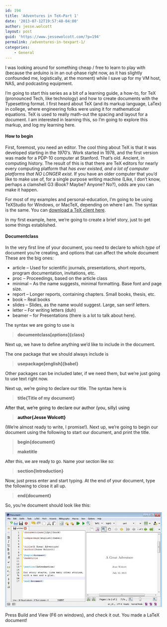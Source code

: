 ```yaml
---
id: 194
title: 'Adventures in TeX–Part 1'
date: '2013-07-12T19:57:48-04:00'
author: jesse.wolcott
layout: post
guid: 'https://www.jessewolcott.com/?p=194'
permalink: /adventures-in-texpart-1/
categories:
    - General
---
```


I was looking around for something cheap / free to learn to play with (because the arduino is in an out-phase right now, as it has slightly confounded me, logistically, at the moment) while I save up for my VM host, NAS, and podcasting equipment.

I’m going to start this series as a bit of a learning guide, a how-to, for TeX (pronounced Tech, like technology) and how to create documents with the Typesetting format. I first heard about TeX (and its markup language, LaTex) in college, where engineering folks were using it for mathematical equations. TeX is used to really math-out the spacing and layout for a document. I am interested in learning this, so I’m going to explore this markup, and log my learning here.

#### How to begin

First, foremost, you need an editor. The cool thing about TeX is that it was developed starting in the *1970’s*. Work started in 1978, and the first version was made for a PDP-10 computer at Stanford. That’s old. Ancient, in computing history. The result of this is that there are TeX editors for nearly every computing platform that *has ever existed, and a lot of computer platforms that NO LONGER exist*. If you have an older computer that you’d like to make use of, for a single purpose writing machine (Like, I don’t know, perhaps a clamshell G3 iBook? Maybe? Anyone? No?), odds are you can make it happen.

For most of my examples and personal-education, I’m going to be using TeXStudio for Windows, or MacTeX, depending on where I am. The syntax is the same. You can [download a TeX client here](http://latex-project.org/ftp.html).

In my first example, here, we’re going to create a brief story, just to get some things established.

#### Documentclass

In the very first line of your document, you need to declare to which *type* of document you’re creating, and options that can affect the whole document These are the big ones:

- article – Used for scientific journals, presentations, short reports, program documentation, invitations, etc.
- proc – Proceedings, based on the article class
- minimal – As the name suggests, minimal formatting. Base font and page size.
- report – Longer reports, containing chapters. Small books, thesis, etc.
- book – Real books
- slides – Slides, as the name would suggest. Large, san serif letters.
- letter – For writing letters (duh)
- beamer – for Presentations (there is a lot to talk about here).

The syntax we are going to use is

> **documentclass\[*options*\]{class}**

Next up, we have to define anything we’d like to include in the document.

The one package that we should always include is

> **usepackage\[english\]{babel}**

Other packages can be included later, if we need them, but we’re just going to use text right now.

Next up, we’re going to declare our title. The syntax here is

> **title{Title of my document}**

<font color="#000000">After that, we’re going to declare our author (you, silly) using </font>

> <font color="#000000">**author{Jesse Wolcott}**</font>

(We’re almost ready to write, I promise!). Next up, we’re going to begin our document using the following to start our document, and print the title.

> **begin{document}**
> 
> **maketitle**

<font face="Helvetica" style="background-color: #ffffff">After this, we are ready to go. Name your section like so:</font>

> **section{Introduction}**

Now, just press enter and start typing. At the end of your document, type the following to close it all up.

> **end{document}**

So, you’re document should look like this:

![Screenshot_071213_035716_PM](/assets/img/2013/07/Screenshot_071213_035716_PM.jpg)

Press Build and View (F6 on windows), and check it out. You made a LaTeX document!